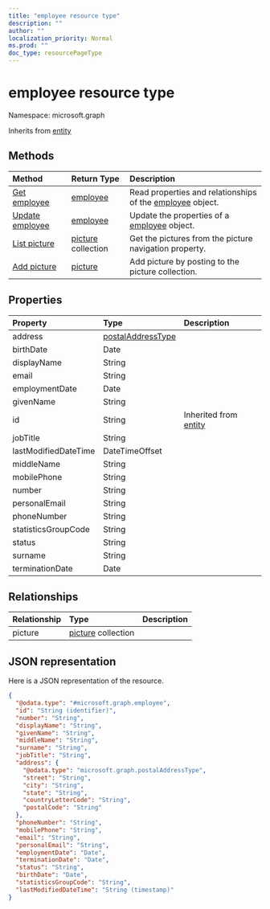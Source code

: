 ```yaml
---
title: "employee resource type"
description: ""
author: ""
localization_priority: Normal
ms.prod: ""
doc_type: resourcePageType
---
```


# employee resource type


Namespace: microsoft.graph




Inherits from [entity](../resources/entity.md)

## Methods
|Method|Return Type|Description|
|:---|:---|:---|
|[Get employee](../api/employee-get.md)|[employee](../resources/employee.md)|Read properties and relationships of the [employee](../resources/employee.md) object.|
|[Update employee](../api/employee-update.md)|[employee](../resources/employee.md)|Update the properties of a [employee](../resources/employee.md) object.|
|[List picture](../api/employee-list-picture.md)|[picture](../resources/picture.md) collection|Get the pictures from the picture navigation property.|
|[Add picture](../api/employee-post-picture.md)|[picture](../resources/picture.md)|Add picture by posting to the picture collection.|

## Properties
|Property|Type|Description|
|:---|:---|:---|
|address|[postalAddressType](../resources/postaladdresstype.md)||
|birthDate|Date||
|displayName|String||
|email|String||
|employmentDate|Date||
|givenName|String||
|id|String| Inherited from [entity](../resources/entity.md)|
|jobTitle|String||
|lastModifiedDateTime|DateTimeOffset||
|middleName|String||
|mobilePhone|String||
|number|String||
|personalEmail|String||
|phoneNumber|String||
|statisticsGroupCode|String||
|status|String||
|surname|String||
|terminationDate|Date||

## Relationships
|Relationship|Type|Description|
|:---|:---|:---|
|picture|[picture](../resources/picture.md) collection||

## JSON representation
Here is a JSON representation of the resource.
<!-- {
  "blockType": "resource",
  "keyProperty": "id",
  "@odata.type": "microsoft.graph.employee",
  "baseType": "microsoft.graph.entity",
  "openType": false
}
-->
``` json
{
  "@odata.type": "#microsoft.graph.employee",
  "id": "String (identifier)",
  "number": "String",
  "displayName": "String",
  "givenName": "String",
  "middleName": "String",
  "surname": "String",
  "jobTitle": "String",
  "address": {
    "@odata.type": "microsoft.graph.postalAddressType",
    "street": "String",
    "city": "String",
    "state": "String",
    "countryLetterCode": "String",
    "postalCode": "String"
  },
  "phoneNumber": "String",
  "mobilePhone": "String",
  "email": "String",
  "personalEmail": "String",
  "employmentDate": "Date",
  "terminationDate": "Date",
  "status": "String",
  "birthDate": "Date",
  "statisticsGroupCode": "String",
  "lastModifiedDateTime": "String (timestamp)"
}
```

